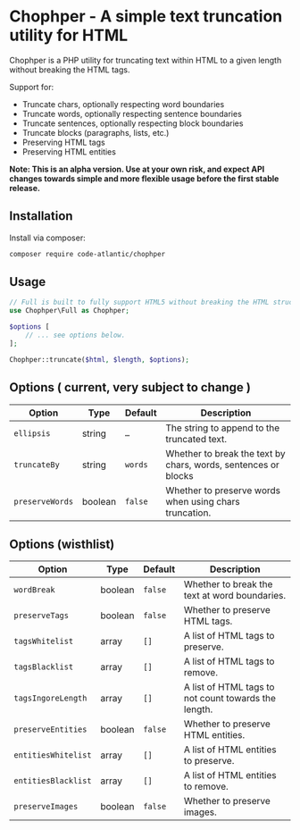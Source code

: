 # Chophper - A simple text truncation utility for HTML

Chophper is a PHP utility for truncating text within HTML to a given length without breaking the HTML tags.

Support for:

- Truncate chars, optionally respecting word boundaries
- Truncate words, optionally respecting sentence boundaries
- Truncate sentences, optionally respecting block boundaries
- Truncate blocks (paragraphs, lists, etc.)
- Preserving HTML tags
- Preserving HTML entities

**Note: This is an alpha version. Use at your own risk, and expect API changes towards simple and more flexible usage before the first stable release.**

## Installation

Install via composer:

```bash
composer require code-atlantic/chophper
```

## Usage

```php
// Full is built to fully support HTML5 without breaking the HTML structure.
use Chophper\Full as Chophper; 

$options [
    // ... see options below.
];

Chophper::truncate($html, $length, $options);
```

## Options ( current, very subject to change )

| Option | Type | Default | Description |
| --- | --- | --- | --- |
| `ellipsis` | string | `…` | The string to append to the truncated text. |
| `truncateBy` | string | `words` | Whether to break the text by chars, words, sentences or blocks |
| `preserveWords` | boolean | `false` | Whether to preserve words when using chars truncation. |

## Options (wisthlist)

| Option | Type | Default | Description |
| --- | --- | --- | --- |
| `wordBreak` | boolean | `false` | Whether to break the text at word boundaries. |
| `preserveTags` | boolean | `false` | Whether to preserve HTML tags. |
| `tagsWhitelist` | array | `[]` | A list of HTML tags to preserve. |
| `tagsBlacklist` | array | `[]` | A list of HTML tags to remove. |
| `tagsIngoreLength` | array | `[]` | A list of HTML tags to not count towards the length. |
| `preserveEntities` | boolean | `false` | Whether to preserve HTML entities. |
| `entitiesWhitelist` | array | `[]` | A list of HTML entities to preserve. |
| `entitiesBlacklist` | array | `[]` | A list of HTML entities to remove. |
| `preserveImages` | boolean | `false` | Whether to preserve images. |
